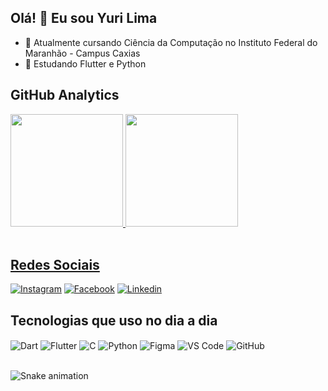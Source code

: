 ## Olá! 👋 Eu sou Yuri Lima

- 🔭 Atualmente cursando Ciência da Computação no Instituto Federal do Maranhão - Campus Caxias
- 🌱 Estudando Flutter e Python

## GitHub Analytics
<div>
  <a href="https://github.com/yurilima7">
  <img height="180em" src="https://github-readme-stats.vercel.app/api?username=yurilima7&show_icons=true&theme=dracula&include_all_commits=true&count_private=true"/>
  <img height="180em" src="https://github-readme-stats.vercel.app/api/top-langs/?username=yurilima7&layout=compact&langs_count=8&theme=dracula"/>
</div><br/>

## Redes Sociais
[![Instagram](https://img.shields.io/badge/Instagram-E4405F?style=for-the-badge&logo=instagram&logoColor=white)](https://www.instagram.com/yurilima.7/)
[![Facebook](https://img.shields.io/badge/Facebook-1877F2?style=for-the-badge&logo=facebook&logoColor=white)](https://www.facebook.com/yuri.silva.lima7)
[![Linkedin](https://img.shields.io/badge/LinkedIn-0077B5?style=for-the-badge&logo=linkedin&logoColor=white)](https://www.linkedin.com/in/yuri-da-silva-lima-89a02223a/)

## Tecnologias que uso no dia a dia
<div style = "display: inline_block">
    <img align = "center" alt = "Dart" src = "https://img.shields.io/badge/Dart-0175C2?style=for-the-badge&logo=dart&logoColor=white" />
    <img align = "center" alt = "Flutter" src = "https://img.shields.io/badge/Flutter-02569B?style=for-the-badge&logo=flutter&logoColor=white" />
    <img align = "center" alt = "C" src = "https://img.shields.io/badge/C-00599C?style=for-the-badge&logo=c&logoColor=white" />
    <img align = "center" alt = "Python" src = "https://img.shields.io/badge/Python-14354C?style=for-the-badge&logo=python&logoColor=white" />
    <img align = "center" alt = "Figma" src = "https://img.shields.io/badge/Figma-F24E1E?style=for-the-badge&logo=figma&logoColor=whi" />
    <img align = "center" alt = "VS Code" src = "https://img.shields.io/badge/Visual_Studio_Code-0078D4?style=for-the-badge&logo=visual%20studio%20code&logoColor=white" />
    <img align = "center" alt = "GitHub" src = "https://img.shields.io/badge/GitHub-100000?style=for-the-badge&logo=github&logoColor=white" />
</div><br/>

 <div> 
  
  ![Snake animation](https://github.com/yurilima7/yurilima7/blob/output/github-contribution-grid-snake.svg)
  
</div>
